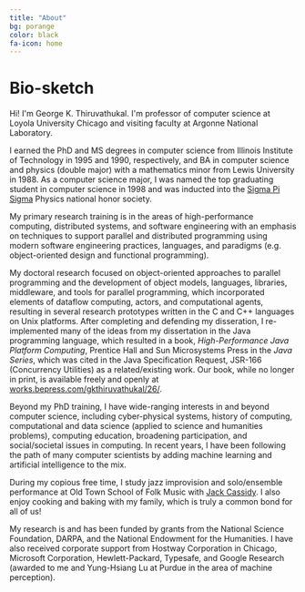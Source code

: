 ```yaml
---
title: "About"
bg: porange
color: black
fa-icon: home
---
```


# Bio-sketch

Hi! I'm George K. Thiruvathukal. I'm professor of computer science at Loyola University Chicago and visiting faculty at Argonne National Laboratory.

I earned the PhD and MS degrees in computer science from Illinois Institute of Technology in 1995 and 1990, respectively, and BA in computer science and physics (double major) with a mathematics minor from Lewis University in 1988. As a computer science major, I was named the top graduating student in computer science in 1998 and was inducted into the [Sigma Pi Sigma](https://www.sigmapisigma.org) Physics national honor society.

My primary research training is in the areas of high-performance computing, distributed systems, and software engineering with an emphasis on techniques to support parallel and distributed programming using modern software engineering practices, languages, and paradigms (e.g. object-oriented design and functional programming). 

My doctoral research focused on object-oriented approaches to parallel programming and the development of object models, languages, libraries, middleware, and tools for parallel programming, which incorporated elements of dataflow computing, actors, and computational agents, resulting in several research prototypes written in the C and C++ languages on Unix platforms. After completing and defending my disseration, I re-implemented many of the ideas from my dissertation in the Java programming language, which resulted in a book, *High-Performance Java Platform Computing*, Prentice Hall and Sun Microsystems Press in the *Java Series*, which was cited in the Java Specification Request, JSR-166 (Concurrency Utilities) as a related/existing work. Our book, while no longer in print, is available freely and openly at [works.bepress.com/gkthiruvathukal/26/](https://works.bepress.com/gkthiruvathukal/26/).

Beyond my PhD training, I have wide-ranging interests in and beyond computer science, including cyber-physical systems, history of computing, computational and data science (applied to science and humanities problems), computing education, broadening participation, and social/societal issues in computing. In recent years, I have been following the path of many computer scientists by adding machine learning and artificial intelligence to the mix.

During my copious free time, I study jazz improvision and solo/ensemble performance at Old Town School of Folk Music with [Jack Cassidy](https://www.jackcassidymusic.com/). I also enjoy cooking and baking with my family, which is truly a common bond for all of us!

My research is and has been funded by grants from the National Science Foundation, DARPA, and the National Endowment for the Humanities. I have also received corporate support from Hostway Corporation in Chicago, Microsoft Corporation, Hewlett-Packard, Typesafe, and Google Research (awarded to me and Yung-Hsiang Lu at Purdue in the area of machine perception).

